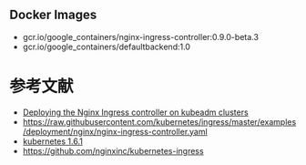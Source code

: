 ## Docker Images
- gcr.io/google_containers/nginx-ingress-controller:0.9.0-beta.3
- gcr.io/google_containers/defaultbackend:1.0

# 参考文献
- [Deploying the Nginx Ingress controller on kubeadm clusters](https://github.com/kubernetes/ingress/tree/master/examples/deployment/nginx/kubeadm)
- https://raw.githubusercontent.com/kubernetes/ingress/master/examples/deployment/nginx/nginx-ingress-controller.yaml
- [kubernetes 1.6.1](https://jicki.me/2017/04/11/kargo-k8s-1.6.1/)
- https://github.com/nginxinc/kubernetes-ingress
